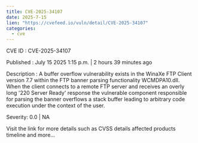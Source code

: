 ```yaml
--- 
title: CVE-2025-34107
date: 2025-7-15
lien: "https://cvefeed.io/vuln/detail/CVE-2025-34107"
categories:
  - cve
---
```


CVE ID : CVE-2025-34107

Published :  July 15
2025
1:15 p.m. | 2 hours
39 minutes ago

Description : A buffer overflow vulnerability exists in the WinaXe FTP Client version 7.7 within the FTP banner parsing functionality
WCMDPA10.dll. When the client connects to a remote FTP server and receives an overly long '220 Server Ready' response
the vulnerable component responsible for parsing the banner overflows a stack buffer
leading to arbitrary code execution under the context of the user.

Severity: 0.0 | NA

Visit the link for more details
such as CVSS details
affected products
timeline
and more...
